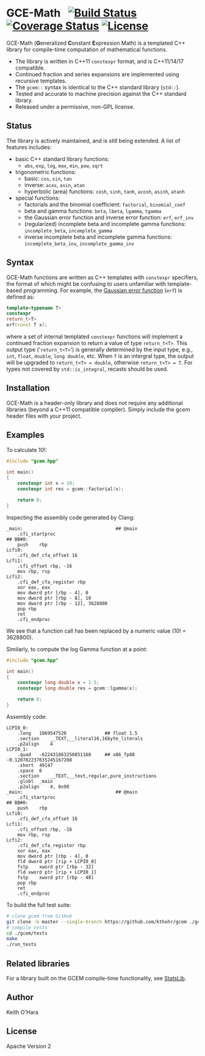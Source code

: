 # GCE-Math &nbsp; [![Build Status](https://travis-ci.org/kthohr/gcem.svg?branch=master)](https://travis-ci.org/kthohr/gcem) [![Coverage Status](https://codecov.io/github/kthohr/gcem/coverage.svg?branch=master)](https://codecov.io/github/kthohr/gcem?branch=master) [![License](https://img.shields.io/badge/Licence-Apache%202.0-blue.svg)](./LICENSE)

GCE-Math (**G**eneralized **C**onstant **E**xpression Math) is a templated C++ library for compile-time computation of mathematical functions.

* The library is written in C++11 ```constexpr``` format, and is C++11/14/17 compatible.
* Continued fraction and series expansions are implemented using recursive templates.
* The ```gcem::``` syntax is identical to the C++ standard library (`std::`).
* Tested and accurate to machine precision against the C++ standard library.
* Released under a permissive, non-GPL license.

## Status

The library is actively maintained, and is still being extended. A list of features includes:

* basic C++ standard library functions:
    - ```abs```, ```exp```, ```log```, ```max```, ```min```, ```pow```, ```sqrt```
* trigonometric functions:
    - basic: ```cos```, ```sin```, ```tan```
    - inverse: ```acos```, ```asin```, ```atan```
    - hyperbolic (area) functions: ```cosh```, ```sinh```, ```tanh```, ```acosh```, ```asinh```, ```atanh```
* special functions:
    - factorials and the binomial coefficient: ```factorial```, ```binomial_coef```
    - beta and gamma functions: ```beta```, ```lbeta```, ```lgamma```, ```tgamma```
    - the Gaussian error function and inverse error function: ```erf```, ```erf_inv```
    - (regularized) incomplete beta and incomplete gamma functions: ```incomplete_beta```, ```incomplete_gamma```
    - inverse incomplete beta and incomplete gamma functions: ```incomplete_beta_inv```, ```incomplete_gamma_inv```

## Syntax

GCE-Math functions are written as C++ templates with `constexpr` specifiers, the format of which might be confusing to users unfamiliar with template-based programming. For example, the [Gaussian error function](https://en.wikipedia.org/wiki/Error_function) (```erf```) is defined as:
```cpp
template<typename T>
constexpr
return_t<T>
erf(const T x);
```
where a set of internal templated ```constexpr``` functions will implement a continued fraction expansion to return a value of type ```return_t<T>```. This output type ('```return_t<T>```') is generally determined by the input type, e.g., ```int```, ```float```, ```double```, ```long double```, etc. When ```T``` is an intergral type, the output will be upgraded to ```return_t<T> = double```, otherwise ```return_t<T> = T```. For types not covered by ```std::is_integral```, recasts should be used.


## Installation

GCE-Math is a header-only library and does not require any additional libraries (beyond a C++11 compatible compiler). Simply include the gcem header files with your project.

## Examples

To calculate 10!:

```cpp
#include "gcem.hpp"

int main()
{
    constexpr int x = 10;
    constexpr int res = gcem::factorial(x);

    return 0;
}
```
Inspecting the assembly code generated by Clang:
```assembly
_main:                                  ## @main
	.cfi_startproc
## BB#0:
	push	rbp
Lcfi0:
	.cfi_def_cfa_offset 16
Lcfi1:
	.cfi_offset rbp, -16
	mov	rbp, rsp
Lcfi2:
	.cfi_def_cfa_register rbp
	xor	eax, eax
	mov	dword ptr [rbp - 4], 0
	mov	dword ptr [rbp - 8], 10
	mov	dword ptr [rbp - 12], 3628800
	pop	rbp
	ret
	.cfi_endproc
```
We see that a function call has been replaced by a numeric value (10! = 3628800).

Similarly, to compute the log Gamma function at a point:

```cpp
#include "gcem.hpp"

int main()
{
    constexpr long double x = 1.5;
    constexpr long double res = gcem::lgamma(x);

    return 0;
}
```
Assembly code:
```assembly
LCPI0_0:
	.long	1069547520              ## float 1.5
	.section	__TEXT,__literal16,16byte_literals
	.p2align	4
LCPI0_1:
	.quad	-622431863250851168     ## x86_fp80 -0.120782237635245167208
	.short	49147
	.space	6
	.section	__TEXT,__text,regular,pure_instructions
	.globl	_main
	.p2align	4, 0x90
_main:                                  ## @main
	.cfi_startproc
## BB#0:
	push	rbp
Lcfi0:
	.cfi_def_cfa_offset 16
Lcfi1:
	.cfi_offset rbp, -16
	mov	rbp, rsp
Lcfi2:
	.cfi_def_cfa_register rbp
	xor	eax, eax
	mov	dword ptr [rbp - 4], 0
	fld	dword ptr [rip + LCPI0_0]
	fstp	xword ptr [rbp - 32]
	fld	xword ptr [rip + LCPI0_1]
	fstp	xword ptr [rbp - 48]
	pop	rbp
	ret
	.cfi_endproc
```


To build the full test suite:

```bash
# clone gcem from GitHub
git clone -b master --single-branch https://github.com/kthohr/gcem ./gcem
# compile tests
cd ./gcem/tests
make
./run_tests
```

## Related libraries

For a library built on the GCEM compile-time functionality, see [StatsLib](https://github.com/kthohr/stats).

## Author

Keith O'Hara

## License

Apache Version 2
